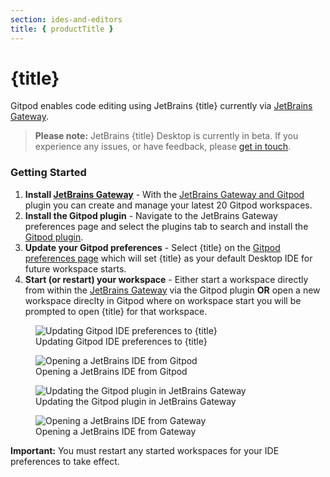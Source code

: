 ```yaml
---
section: ides-and-editors
title: { productTitle }
---
```


<!--
  This document is auto generated from generators/ide/jb-product.md
  Edit this file instead and run `yarn generate:jb`to apply.
-->

<script context="module">
  export const prerender = true;
</script>

# {title}

Gitpod enables code editing using JetBrains {title} currently via [JetBrains Gateway](jetbrains-gateway).

> **Please note:** JetBrains {title} Desktop is currently in beta. If you experience any issues, or have feedback, please [get in touch](/contact/support).

### Getting Started

1. **Install [JetBrains Gateway](https://www.jetbrains.com/help/idea/remote-development-a.html#gateway)** - With the [JetBrains Gateway and Gitpod](jetbrains-gateway) plugin you can create and manage your latest 20 Gitpod workspaces.
2. **Install the Gitpod plugin** - Navigate to the JetBrains Gateway preferences page and select the plugins tab to search and install the [Gitpod plugin](https://plugins.jetbrains.com/plugin/18438-gitpod-gateway).
3. **Update your Gitpod preferences** - Select {title} on the [Gitpod preferences page](https://gitpod.io/preferences) which will set {title} as your default Desktop IDE for future workspace starts.
4. **Start (or restart) your workspace** - Either start a workspace directly from within the [JetBrains Gateway](jetbrains-gateway) via the Gitpod plugin **OR** open a new workspace direclty in Gitpod where on workspace start you will be prompted to open {title} for that workspace.

<figure>
<img class="shadow-medium w-full rounded-xl max-w-3xl mt-x-small" alt="Updating Gitpod IDE preferences to {title}" src="/images/editors/select-jetbrains-ide.gif">
    <figcaption>Updating Gitpod IDE preferences to {title}</figcaption>
</figure>

<figure>
<img class="shadow-medium w-full rounded-xl max-w-3xl mt-x-small" alt="Opening a JetBrains IDE from Gitpod" src="/images/editors/opening-the-thin-jetbrains-client.gif">
    <figcaption>Opening a JetBrains IDE from Gitpod</figcaption>
</figure>

<figure>
<img class="shadow-medium w-full rounded-xl max-w-3xl mt-x-small" alt="Updating the Gitpod plugin in JetBrains Gateway" src="/images/editors/update-jetbrains-gateway-settings.gif">
    <figcaption>Updating the Gitpod plugin in JetBrains Gateway</figcaption>
</figure>

<figure>
<img class="shadow-medium w-full rounded-xl max-w-3xl mt-x-small" alt="Opening a JetBrains IDE from Gateway" src="/images/editors/open-from-jetbrains-gateway.gif">
    <figcaption>Opening a JetBrains IDE from Gateway</figcaption>
</figure>

**Important:** You must restart any started workspaces for your IDE preferences to take effect.
